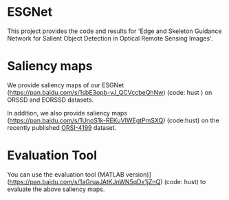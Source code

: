 # ESGNet
This project provides the code and results for 'Edge and Skeleton Guidance Network for Salient
Object Detection in Optical Remote Sensing Images'.
# Saliency maps
   We provide saliency maps of our ESGNet (https://pan.baidu.com/s/1sbE3opb-vJ_QCVccbeQhNw) (code: hust ) on ORSSD and EORSSD datasets.
   
   In addition, we also provide saliency maps (https://pan.baidu.com/s/1UnoS1k-REKuVIWEgtPmSXQ) (code:hust) on the recently published [ORSI-4199](https://github.com/wchao1213/ORSI-SOD) dataset.
  
# Evaluation Tool
  You can use the evaluation tool (MATLAB version)](https://pan.baidu.com/s/1aGruaJAtKJnWN5qDx1jZnQ) (code: hust) to evaluate the above saliency maps.
